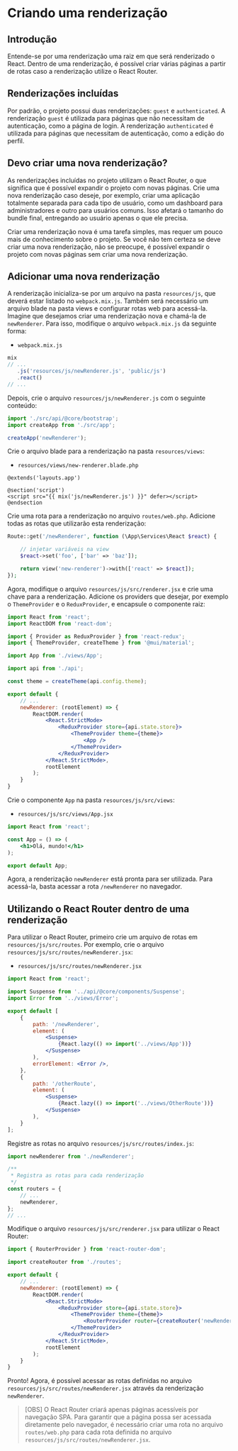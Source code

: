 # Criando uma renderização

## Introdução

Entende-se por uma renderização uma raiz em que será renderizado o React. Dentro de uma renderização, é possível criar várias páginas a partir de rotas caso a renderização utilize o React Router.

## Renderizações incluídas

Por padrão, o projeto possui duas renderizações: `guest` e `authenticated`. A renderização `guest` é utilizada para páginas que não necessitam de autenticação, como a página de login. A renderização `authenticated` é utilizada para páginas que necessitam de autenticação, como a edição do perfil.

## Devo criar uma nova renderização?

As renderizações incluídas no projeto utilizam o React Router, o que significa que é possível expandir o projeto com novas páginas. Crie uma nova renderização caso deseje, por exemplo, criar uma aplicação totalmente separada para cada tipo de usuário, como um dashboard para administradores e outro para usuários comuns. Isso afetará o tamanho do bundle final, entregando ao usuário apenas o que ele precisa.

Criar uma renderização nova é uma tarefa simples, mas requer um pouco mais de conhecimento sobre o projeto. Se você não tem certeza se deve criar uma nova renderização, não se preocupe, é possível expandir o projeto com novas páginas sem criar uma nova renderização.

## Adicionar uma nova renderização

A renderização inicializa-se por um arquivo na pasta `resources/js`, que deverá estar listado no `webpack.mix.js`. Também será necessário um arquivo blade na pasta views e configurar rotas web para acessá-la. Imagine que desejamos criar uma renderização nova e chamá-la de `newRenderer`. Para isso, modifique o arquivo `webpack.mix.js` da seguinte forma:

 - `webpack.mix.js`

```js
mix
// ...
   .js('resources/js/newRenderer.js', 'public/js')
   .react()
// ...
```

Depois, crie o arquivo `resources/js/newRenderer.js` com o seguinte conteúdo:

```js
import './src/api/@core/bootstrap';
import createApp from './src/app';

createApp('newRenderer');
```

Crie o arquivo blade para a renderização na pasta `resources/views`:

 - `resources/views/new-renderer.blade.php`
```blade
@extends('layouts.app')

@section('script')
<script src="{{ mix('js/newRenderer.js') }}" defer></script>
@endsection
```

Crie uma rota para a renderização no arquivo `routes/web.php`. Adicione todas as rotas que utilizarão esta renderização:

```php
Route::get('/newRenderer', function (\App\Services\React $react) {

    // injetar variáveis na view
    $react->set('foo', ['bar' => 'baz']);

    return view('new-renderer')->with(['react' => $react]);
});
```
Agora, modifique o arquivo `resources/js/src/renderer.jsx` e crie uma chave para a renderização. Adicione os providers que desejar, por exemplo o `ThemeProvider` e o `ReduxProvider`, e encapsule o componente raiz:

```jsx
import React from 'react';
import ReactDOM from 'react-dom';

import { Provider as ReduxProvider } from 'react-redux';
import { ThemeProvider, createTheme } from '@mui/material';

import App from './views/App';

import api from './api';

const theme = createTheme(api.config.theme);

export default {
    // ...
    newRenderer: (rootElement) => {
        ReactDOM.render(
            <React.StrictMode>
                <ReduxProvider store={api.state.store}>
                    <ThemeProvider theme={theme}>
                        <App />
                    </ThemeProvider>
                </ReduxProvider>
            </React.StrictMode>,
            rootElement
        );
    }
}
```

Crie o componente `App` na pasta `resources/js/src/views`:

 - `resources/js/src/views/App.jsx`
```jsx
import React from 'react';

const App = () => (
    <h1>Olá, mundo!</h1>
);

export default App;
```

Agora, a renderização `newRenderer` está pronta para ser utilizada. Para acessá-la, basta acessar a rota `/newRenderer` no navegador.

## Utilizando o React Router dentro de uma renderização

Para utilizar o React Router, primeiro crie um arquivo de rotas em `resources/js/src/routes`. Por exemplo, crie o arquivo `resources/js/src/routes/newRenderer.jsx`:

 - `resources/js/src/routes/newRenderer.jsx`
```jsx
import React from 'react';

import Suspense from '../api/@core/components/Suspense';
import Error from '../views/Error';

export default [
    {
        path: '/newRenderer',
        element: (
            <Suspense>
                {React.lazy(() => import('../views/App'))}
            </Suspense>
        ),
        errorElement: <Error />,
    },
    {
        path: '/otherRoute',
        element: (
            <Suspense>
                {React.lazy(() => import('../views/OtherRoute'))}
            </Suspense>
        ),
    }
];
```

Registre as rotas no arquivo `resources/js/src/routes/index.js`:

```js
import newRenderer from './newRenderer';

/**
 * Registra as rotas para cada renderização
 */ 
const routers = {
    // ...
    newRenderer,
};
// ...
```

Modifique o arquivo `resources/js/src/renderer.jsx` para utilizar o React Router:

```jsx
import { RouterProvider } from 'react-router-dom';

import createRouter from './routes';

export default {
    // ...
    newRenderer: (rootElement) => {
        ReactDOM.render(
            <React.StrictMode>
                <ReduxProvider store={api.state.store}>
                    <ThemeProvider theme={theme}>
                        <RouterProvider router={createRouter('newRenderer')} />
                    </ThemeProvider>
                </ReduxProvider>
            </React.StrictMode>,
            rootElement
        );
    }
}
```

Pronto! Agora, é possível acessar as rotas definidas no arquivo `resources/js/src/routes/newRenderer.jsx` através da renderização `newRenderer`.

 > [OBS] O React Router criará apenas páginas acessíveis por navegação SPA. Para garantir que a página possa ser acessada diretamente pelo navegador, é necessário criar uma rota no arquivo `routes/web.php` para cada rota definida no arquivo `resources/js/src/routes/newRenderer.jsx`.
